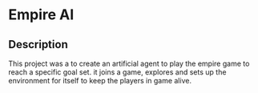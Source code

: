 # Empire AI

## Description

This project was a to create an artificial agent to play the empire game to reach a specific goal set. it joins a game, explores and sets up the environment for itself to keep the players in game alive.
